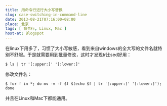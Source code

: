 ```yaml
---
title: 用命令行进行大小写替换
slug: case-switching-in-command-line
date: 2013-08-21T07:16:00+08:00
place: 北京
tags: [ 命令行, Linux, Mac ]
host-at: Blogspot
---
```

在linux下用多了，习惯了大小写敏感，看到来自windows的全大写的文件名就特别不舒服。于是就需要用到批量修改，这时才发现tr比sed好用：

    $ ls | tr '[:upper:]' '[:lower:]'

修改文件名：

    $ for f in *; do mv -v -f $f $(echo $f | tr '[:upper:]' '[:lower:]'); done

并且在Linux和Mac下都能通用。
